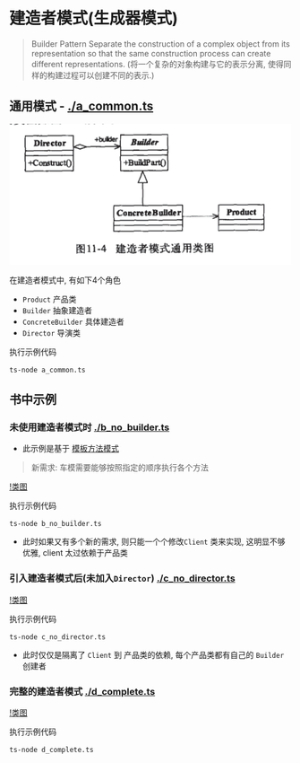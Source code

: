 
# 建造者模式(生成器模式)
> Builder Pattern
> Separate the construction of a complex object from its representation so that the same construction process can create different representations. (将一个复杂的对象构建与它的表示分离, 使得同样的构建过程可以创建不同的表示.)


## 通用模式 - [./a_common.ts](./a_common.ts)

 ![通用类图](../../assets/builder_a_common_1.png)


在建造者模式中, 有如下4个角色
- `Product` 产品类
- `Builder` 抽象建造者
- `ConcreteBuilder` 具体建造者
- `Director` 导演类

执行示例代码
```
ts-node a_common.ts
```


## 书中示例

### 未使用建造者模式时 [./b_no_builder.ts](./b_no_builder.ts)
- 此示例是基于 [模板方法模式](../4_template_method)

> 新需求: 车模需要能够按照指定的顺序执行各个方法

[!类图](../../assets/builder_b_1.png)

执行示例代码
```
ts-node b_no_builder.ts
```

- 此时如果又有多个新的需求, 则只能一个个修改`Client` 类来实现, 这明显不够优雅, client 太过依赖于产品类

### 引入建造者模式后(未加入`Director`)  [./c_no_director.ts](./c_no_director.ts)

[!类图](../../assets/builder_d.png)


执行示例代码
```
ts-node c_no_director.ts
```

- 此时仅仅是隔离了 `Client` 到 产品类的依赖, 每个产品类都有自己的 `Builder`创建者


### 完整的建造者模式 [./d_complete.ts](./d_complete.ts)

[!类图](../../assets/builder_d.png)

执行示例代码
```
ts-node d_complete.ts
```